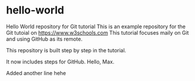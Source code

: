 # hello-world
Hello World repository for Git tutorial
This is an example repository for the Git tutoial on https://www.w3schools.com
This tutorial focuses maily on Git and using GitHub as its remote.

This repository is built step by step in the tutorial.

It now includes steps for GitHub. Hello, Max.

Added another line hehe
